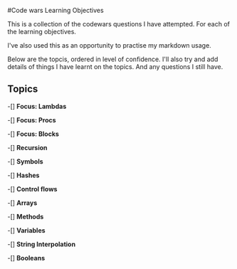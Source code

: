 #Code wars Learning Objectives

This is a collection of the codewars questions I have attempted. For each of the learning objectives. 

I've also used this as an opportunity to practise my markdown usage. 


Below are the topcis, ordered in level of confidence. 
I'll also try and add details of things I have learnt on the topics. And any questions I still have. 

## Topics

-[] **Focus: Lambdas** 

-[] **Focus: Procs**

-[] **Focus: Blocks**

-[] **Recursion**

-[] **Symbols**

-[] **Hashes**

-[] **Control flows**

-[] **Arrays**

-[] **Methods** 

-[] **Variables**

-[] **String Interpolation**

-[] **Booleans**

